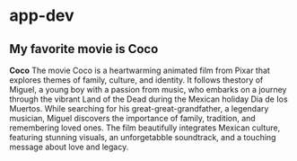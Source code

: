 # app-dev
## My favorite movie is Coco
**Coco**
The movie Coco is a heartwarming animated film from Pixar that explores themes of family, culture, and identity. It follows thestory of Miguel, a young boy with a passion from music, who embarks on a journey through the vibrant Land of the Dead during the Mexican holiday Dia de Ios Muertos. While searching for his great-great-grandfather, a legendary musician, Miguel discovers the importance of family, tradition, and remembering loved ones. The film beautifully integrates Mexican culture, featuring stunning visuals, an  unforgetabble soundtrack, and a touching message about love and legacy.
